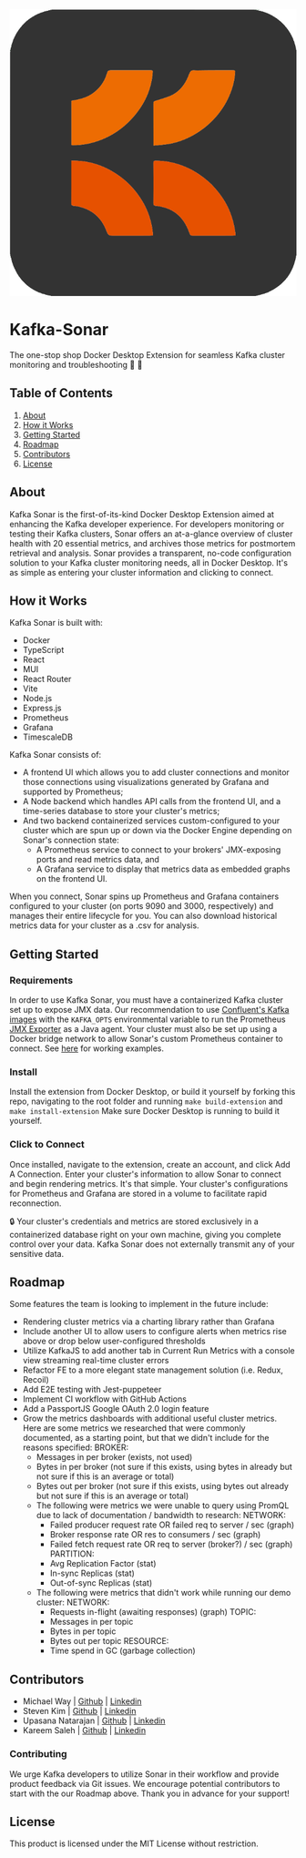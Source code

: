 <p align="center">
  <img src="./ui/public/kafka-sonar-orange-logo.png">
</p>

# Kafka-Sonar
The one-stop shop Docker Desktop Extension for seamless Kafka cluster monitoring and troubleshooting 🐋 🚀

## Table of Contents

1. [About](#about)
2. [How it Works](#how-it-works)
3. [Getting Started](#getting-started)
4. [Roadmap](#roadmap)
5. [Contributors](#contributors)
6. [License](#license)

## About
Kafka Sonar is the first-of-its-kind Docker Desktop Extension aimed at enhancing the Kafka developer experience. For developers monitoring or testing their Kafka clusters, Sonar offers an at-a-glance overview of cluster health with 20 essential metrics, and archives those metrics for postmortem retrieval and analysis. Sonar provides a transparent, no-code configuration solution to your Kafka cluster monitoring needs, all in Docker Desktop. It's as simple as entering your cluster information and clicking to connect.

## How it Works
Kafka Sonar is built with:
- Docker
- TypeScript
- React
- MUI
- React Router
- Vite
- Node.js
- Express.js
- Prometheus
- Grafana
- TimescaleDB

Kafka Sonar consists of:
- A frontend UI which allows you to add cluster connections and monitor those connections using visualizations generated by Grafana and supported by Prometheus;
- A Node backend which handles API calls from the frontend UI, and a time-series database to store your cluster's metrics;
- And two backend containerized services custom-configured to your cluster which are spun up or down via the Docker Engine depending on Sonar's connection state:
  - A Prometheus service to connect to your brokers' JMX-exposing ports and read metrics data, and
  - A Grafana service to display that metrics data as embedded graphs on the frontend UI.

When you connect, Sonar spins up Prometheus and Grafana containers configured to your cluster (on ports 9090 and 3000, respectively) and manages their entire lifecycle for you. You can also download historical metrics data for your cluster as a .csv for analysis.

## Getting Started
### Requirements
In order to use Kafka Sonar, you must have a containerized Kafka cluster set up to expose JMX data. Our recommendation to use [Confluent's Kafka images](https://registry.hub.docker.com/r/confluentinc/cp-kafka) with the `KAFKA_OPTS` environmental variable to run the Prometheus [JMX Exporter](https://github.com/prometheus/jmx_exporter) as a Java agent. Your cluster must also be set up using a Docker bridge network to allow Sonar's custom Prometheus container to connect. See [here](https://github.com/Kafka-Sonar/demo-clusters) for working examples.

### Install
Install the extension from Docker Desktop, or build it yourself by forking this repo, navigating to the root folder and running
```make build-extension```
and
```make install-extension```
Make sure Docker Desktop is running to build it yourself.

### Click to Connect
Once installed, navigate to the extension, create an account, and click Add A Connection. Enter your cluster's information to allow Sonar to connect and begin rendering metrics. It's that simple. Your cluster's configurations for Prometheus and Grafana are stored in a volume to facilitate rapid reconnection.

🔒 Your cluster's credentials and metrics are stored exclusively in a containerized database right on your own machine, giving you complete control over your data. Kafka Sonar does not externally transmit any of your sensitive data.

## Roadmap
Some features the team is looking to implement in the future include:
- Rendering cluster metrics via a charting library rather than Grafana
- Include another UI to allow users to configure alerts when metrics rise above or drop below user-configured thresholds
- Utilize KafkaJS to add another tab in Current Run Metrics with a console view streaming real-time cluster errors
- Refactor FE to a more elegant state management solution (i.e. Redux, Recoil)
- Add E2E testing with Jest-puppeteer
- Implement CI workflow with GitHub Actions
- Add a PassportJS Google OAuth 2.0 login feature
- Grow the metrics dashboards with additional useful cluster metrics. Here are some metrics we researched that were commonly documented, as a starting point, but that we didn't include for the reasons specified:
  BROKER:
    - Messages in per broker (exists, not used) 
    - Bytes in per broker (not sure if this exists, using bytes in already but not sure if this is an average or total) 
    - Bytes out per broker (not sure if this exists, using bytes out already but not sure if this is an average or total)
  - The following were metrics we were unable to query using PromQL due to lack of documentation / bandwidth to research:
    NETWORK:
      - Failed producer request rate OR failed req to server / sec (graph)
      - Broker response rate OR res to consumers / sec (graph)
      - Failed fetch request rate OR req to server (broker?) / sec (graph)
    PARTITION:
      - Avg Replication Factor (stat)
      - In-sync Replicas (stat)
      - Out-of-sync Replicas (stat)
  - The following were metrics that didn't work while running our demo cluster:
    NETWORK: 
      - Requests in-flight (awaiting responses) (graph)
    TOPIC:
      - Messages in per topic
      - Bytes in per topic
      - Bytes out per topic
    RESOURCE:
      - Time spend in GC (garbage collection)

## Contributors
- Michael Way | [Github](https://github.com/mjsway) | [Linkedin](https://www.linkedin.com/in/michaeljway/)
- Steven Kim | [Github](https://github.com/stekim4) | [Linkedin](https://www.linkedin.com/in/kimsteven1/)
- Upasana Natarajan | [Github](https://github.com/unatarajan) | [Linkedin](https://www.linkedin.com/in/upasananatarajan/)
- Kareem Saleh | [Github](https://github.com/kareemhs) | [Linkedin](https://www.linkedin.com/in/kareemhs/)

### Contributing
We urge Kafka developers to utilize Sonar in their workflow and provide product feedback via Git issues. We encourage potential contributors to start with the our Roadmap above. Thank you in advance for your support!

## License
This product is licensed under the MIT License without restriction.